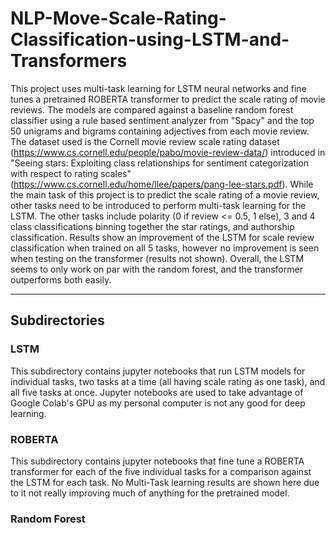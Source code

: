# NLP-Move-Scale-Rating-Classification-using-LSTM-and-Transformers
This project uses multi-task learning for LSTM neural networks and fine tunes a pretrained ROBERTA transformer to predict the scale rating of movie reviews. The models are compared against a baseline random forest classifier using a rule based sentiment analyzer from "Spacy" and the top 50 unigrams and bigrams containing adjectives from each movie review. The dataset used is the Cornell movie review scale rating dataset (https://www.cs.cornell.edu/people/pabo/movie-review-data/) introduced in "Seeing stars: Exploiting class relationships for sentiment categorization with respect to rating scales" (https://www.cs.cornell.edu/home/llee/papers/pang-lee-stars.pdf). While the main task of this project is to predict the scale rating of a movie review, other tasks need to be introduced to perform multi-task learning for the LSTM. The other tasks include polarity (0 if review <= 0.5, 1 else), 3 and 4 class classifications binning together the star ratings, and authorship classification. Results show an improvement of the LSTM for scale review classification when trained on all 5 tasks, however no improvement is seen when testing on the transformer (results not shown). Overall, the LSTM seems to only work on par with the random forest, and the transformer outperforms both easily.

---

## Subdirectories

### LSTM
This subdirectory contains jupyter notebooks that run LSTM models for individual tasks, two tasks at a time (all having scale rating as one task), and all five tasks at once. Jupyter notebooks are used to take advantage of Google Colab's GPU as my personal computer is not any good for deep learning.

### ROBERTA
This subdirectory contains jupyter notebooks that fine tune a ROBERTA transformer for each of the five individual tasks for a comparison against the LSTM for each task. No Multi-Task learning results are shown here due to it not really improving much of anything for the pretrained model.

### Random Forest
